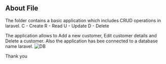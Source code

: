 



## About File

The folder contains a basic application which includes CRUD operations in laravel. 
C - Create 
R - Read 
U - Update 
D - Delete 

The application allows to Add a new customer, Edit customer details and Delete a customer. Also the application has bee connected to a database name laravel. ![DB](https://github.com/dilsha-web/laravel_CRUD/assets/84278176/80f14b98-653d-473f-a6ce-15c6d5152894)

Thank you







